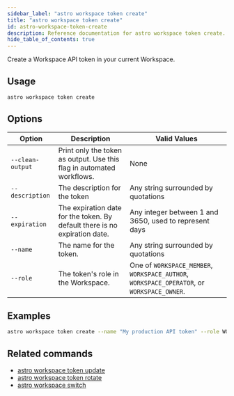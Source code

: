 ```yaml
---
sidebar_label: "astro workspace token create"
title: "astro workspace token create"
id: astro-workspace-token-create
description: Reference documentation for astro workspace token create.
hide_table_of_contents: true
---
```


Create a Workspace API token in your current Workspace.

## Usage

```sh
astro workspace token create
```

## Options

| Option            | Description                                                                                                                             | Valid Values  |
| ----------------- | --------------------------------------------------------------------------------------------------------------------------------------- | ------------- |
| `--clean-output`   | Print only the token as output. Use this flag in automated workflows.                                                                                                      | None   |
| `--description` |The description for the token | Any string surrounded by quotations |
| `--expiration` | The expiration date for the token. By default there is no expiration date. | Any integer between 1 and 3650, used to represent days |
| `--name` | The name for the token. | Any string surrounded by quotations |
| `--role`  | The token's role in the Workspace.                | One of `WORKSPACE_MEMBER`, `WORKSPACE_AUTHOR`, `WORKSPACE_OPERATOR`, or `WORKSPACE_OWNER`. |

## Examples

```sh
astro workspace token create --name "My production API token" --role WORKSPACE_MEMBER
```

## Related commands

- [astro workspace token update](cli/astro-workspace-token-update.md)
- [astro workspace token rotate](cli/astro-workspace-token-rotate.md)
- [astro workspace switch](cli/astro-workspace-switch.md)
